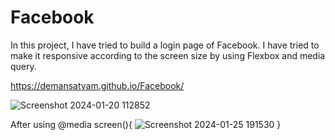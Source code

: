 # Facebook
In this project, I have tried to build a login page of Facebook. I have tried to make it responsive according to the screen size by using Flexbox and media query.

https://demansatyam.github.io/Facebook/

![Screenshot 2024-01-20 112852](https://github.com/Demansatyam/Facebook/assets/90399155/97536195-a311-454c-97b5-ba764e98b015)

After using @media screen(){
![Screenshot 2024-01-25 191530](https://github.com/Demansatyam/Facebook/assets/90399155/f53ccf14-949c-4e05-8a4d-19762c55a293)
}
